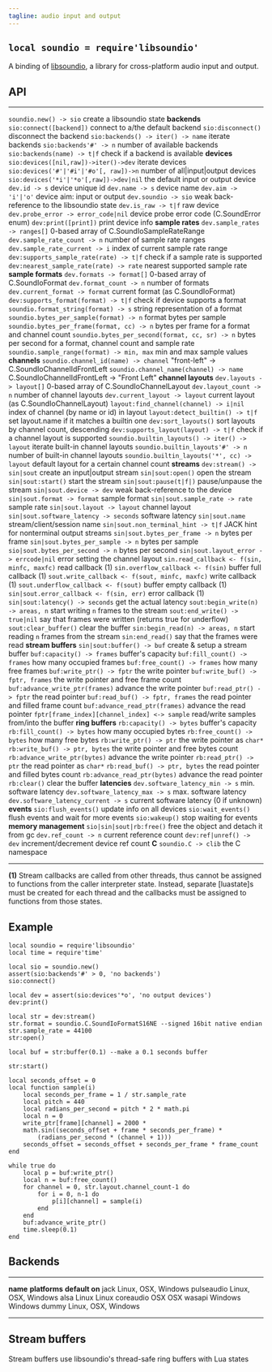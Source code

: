 ```yaml
---
tagline: audio input and output
---
```


## `local soundio = require'libsoundio'`

A binding of [libsoundio](http://libsound.io/), a library for cross-platform
audio input and output.

## API

------------------------------------------------- ----------------------------------------
`soundio.new() -> sio`                            create a libsoundio state
__backends__
`sio:connect([backend])`                          connect to a/the default backend
`sio:disconnect()`                                disconnect the backend
`sio:backends() -> iter() -> name`                iterate backends
`sio:backends'#' -> n`                            number of available backends
`sio:backends(name) -> t|f`                       check if a backend is available
__devices__
`sio:devices([nil,raw])->iter()->dev`             iterate devices
`sio:devices('#'|'#i'|'#o'[, raw])->n`            number of all|input|output devices
`sio:devices('*i'|'*o'[,raw])->dev|nil`           the default input or output device
`dev.id -> s`                                     device unique id
`dev.name -> s`                                   device name
`dev.aim -> 'i'|'o'`                              device aim: input or output
`dev.soundio -> sio`                              weak back-reference to the libsoundio state
`dev.is_raw -> t|f`                               raw device
`dev.probe_error -> error_code|nil`               device probe error code (C.SoundError enum)
`dev:print([print])`                              print device info
__sample rates__
`dev.sample_rates -> ranges[]`                    0-based array of C.SoundIoSampleRateRange
`dev.sample_rate_count -> n`                      number of sample rate ranges
`dev.sample_rate_current -> i`                    index of current sample rate range
`dev:supports_sample_rate(rate) -> t|f`           check if a sample rate is supported
`dev:nearest_sample_rate(rate) -> rate`           nearest supported sample rate
__sample formats__
`dev.formats -> format[]`                         0-based array of C.SoundIoFormat
`dev.format_count -> n`                           number of formats
`dev.current_format -> format`                    current format (as C.SoundIoFormat)
`dev:supports_format(format) -> t|f`              check if device supports a format
`soundio.format_string(format) -> s`              string representation of a format
`soundio.bytes_per_sample(format) -> n`           format bytes per sample
`soundio.bytes_per_frame(format, cc) -> n`        bytes per frame for a format and channel count
`soundio.bytes_per_second(format, cc, sr) -> n`   bytes per second for a format, channel count and sample rate
`soundio.sample_range(format) -> min, max`        min and max sample values
__channels__
`soundio.channel_id(name) -> channel`             "front-left" -> C.SoundIoChannelIdFrontLeft
`soundio.channel_name(channel) -> name`           C.SoundIoChannelIdFrontLeft -> "Front Left"
__channel layouts__
`dev.layouts -> layout[]`                         0-based array of C.SoundIoChannelLayout
`dev.layout_count -> n`                           number of channel layouts
`dev.current_layout -> layout`                    current layout (as C.SoundIoChannelLayout)
`layout:find_channel(channel) -> i|nil`           index of channel (by name or id) in layout
`layout:detect_builtin() -> t|f`                  set layout.name if it matches a builtin one
`dev:sort_layouts()`                              sort layouts by channel count, descending
`dev:supports_layout(layout) -> t|f`              check if a channel layout is supported
`soundio.builtin_layouts() -> iter() -> layout`   iterate built-in channel layouts
`soundio.builtin_layouts'#' -> n`                 number of built-in channel layouts
`soundio.builtin_layouts('*', cc) -> layout`      default layout for a certain channel count
__streams__
`dev:stream() -> sin|sout`                        create an input|output stream
`sin|sout:open()`                                 open the stream
`sin|sout:start()`                                start the stream
`sin|sout:pause(t|f|)`                            pause/unpause the stream
`sin|sout.device -> dev`                          weak back-reference to the device
`sin|sout.format -> format`                       sample format
`sin|sout.sample_rate -> rate`                    sample rate
`sin|sout.layout -> layout`                       channel layout
`sin|sout.software_latency -> seconds`            software latency
`sin|sout.name`                                   stream/client/session name
`sin|sout.non_terminal_hint -> t|f`               JACK hint for nonterminal output streams
`sin|sout.bytes_per_frame -> n`                   bytes per frame
`sin|sout.bytes_per_sample -> n`                  bytes per sample
`sio|sout.bytes_per_second -> n`                  bytes per second
`sin|sout.layout_error -> errcode|nil`            error setting the channel layout
`sin.read_callback <- f(sin, minfc, maxfc)`       read callback (1)
`sin.overflow_callback <- f(sin)`                 buffer full callback (1)
`sout.write_callback <- f(sout, minfc, maxfc)`    write callback (1)
`sout.underflow_callback <- f(sout)`              buffer empty callback (1)
`sin|sout.error_callback <- f(sin, err)`          error callback (1)
`sin|sout:latency() -> seconds`                   get the actual latency
`sout:begin_write(n) -> areas, n`                 start writing `n` frames to the stream
`sout:end_write() -> true|nil`                    say that frames were written (returns true for underflow)
`sout:clear_buffer()`                             clear the buffer
`sin:begin_read(n) -> areas, n`                   start reading `n` frames from the stream
`sin:end_read()`                                  say that the frames were read
__stream buffers__
`sin|sout:buffer() -> buf`                        create & setup a stream buffer
`buf:capacity() -> frames`                        buffer's capacity
`buf:fill_count() -> frames`                      how many occupied frames
`buf:free_count() -> frames`                      how many free frames
`buf:write_ptr() -> fptr`                         the write pointer
`buf:write_buf() -> fptr, frames`                 the write pointer and free frame count
`buf:advance_write_ptr(frames)`                   advance the write pointer
`buf:read_ptr() -> fptr`                          the read pointer
`buf:read_buf() -> fptr, frames`                  the read pointer and filled frame count
`buf:advance_read_ptr(frames)`                    advance the read pointer
`fptr[frame_index][channel_index] <-> sample`     read/write samples from/into the buffer
__ring buffers__
`rb:capacity() -> bytes`                          buffer's capacity
`rb:fill_count() -> bytes`                        how many occupied bytes
`rb:free_count() -> bytes`                        how many free bytes
`rb:write_ptr() -> ptr`                           the write pointer as `char*`
`rb:write_buf() -> ptr, bytes`                    the write pointer and free bytes count
`rb:advance_write_ptr(bytes)`                     advance the write pointer
`rb:read_ptr() -> ptr`                            the read pointer as `char*`
`rb:read_buf() -> ptr, bytes`                     the read pointer and filled bytes count
`rb:advance_read_ptr(bytes)`                      advance the read pointer
`rb:clear()`                                      clear the buffer
__latencies__
`dev.software_latency_min -> s`                   min. software latency
`dev.software_latency_max -> s`                   max. software latency
`dev.software_latency_current -> s`               current software latency (0 if unknown)
__events__
`sio:flush_events()`                              update info on all devices
`sio:wait_events()`                               flush events and wait for more events
`sio:wakeup()`                                    stop waiting for events
__memory management__
`sio|sin|sout|rb:free()`                          free the object and detach it from gc
`dev.ref_count -> n`                              current reference count
`dev:ref|unref() -> dev`                          increment/decrement device ref count
__C__
`soundio.C -> clib`                               the C namespace
------------------------------------------------- ----------------------------------------

__(1)__ Stream callbacks are called from other threads, thus cannot be
assigned to functions from the caller interpreter state. Instead, separate
[luastate]s must be created for each thread and the callbacks must be
assigned to functions from those states.

## Example

~~~{.lua}
local soundio = require'libsoundio'
local time = require'time'

local sio = soundio.new()
assert(sio:backends'#' > 0, 'no backends')
sio:connect()

local dev = assert(sio:devices'*o', 'no output devices')
dev:print()

local str = dev:stream()
str.format = soundio.C.SoundIoFormatS16NE --signed 16bit native endian
str.sample_rate = 44100
str:open()

local buf = str:buffer(0.1) --make a 0.1 seconds buffer

str:start()

local seconds_offset = 0
local function sample(i)
	local seconds_per_frame = 1 / str.sample_rate
	local pitch = 440
	local radians_per_second = pitch * 2 * math.pi
	local n = 0
	write_ptr[frame][channel] = 2000 *
	math.sin((seconds_offset + frame * seconds_per_frame) *
		(radians_per_second * (channel + 1)))
	seconds_offset = seconds_offset + seconds_per_frame * frame_count
end

while true do
	local p = buf:write_ptr()
	local n = buf:free_count()
	for channel = 0, str.layout.channel_count-1 do
		for i = 0, n-1 do
			p[i][channel] = sample(i)
		end
	end
	buf:advance_write_ptr()
	time.sleep(0.1)
end

~~~

## Backends

------------ ----------------------- ---------------
__name__     __platforms__           __default on__
jack         Linux, OSX, Windows
pulseaudio   Linux, OSX, Windows
alsa         Linux                   Linux
coreaudio    OSX                     OSX
wasapi       Windows                 Windows
dummy        Linux, OSX, Windows
------------ ----------------------- ---------------

## Stream buffers

Stream buffers use libsoundio's thread-safe ring buffers with Lua states


